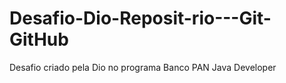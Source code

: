 # Desafio-Dio-Reposit-rio---Git-GitHub
Desafio criado pela Dio no programa Banco PAN Java Developer
